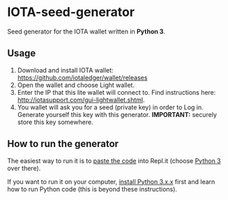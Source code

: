 # IOTA-seed-generator

Seed generator for the IOTA wallet written in **Python 3**.

## Usage

1. Download and install IOTA wallet: https://github.com/iotaledger/wallet/releases
2. Open the wallet and choose Light wallet.
3. Enter the IP that this lite wallet will connect to. Find instructions here: http://iotasupport.com/gui-lightwallet.shtml.
4. You wallet will ask you for a seed (private key) in order to Log in. Generate yourself this key with this generator. **IMPORTANT:** securely store this key somewhere.

## How to run the generator

The easiest way to run it is to [paste the code](https://repl.it/KuPD) into Repl.it (choose [Python 3](https://repl.it/languages/python3) over there).

If you want to run it on your computer, [install Python 3.x.x](https://www.python.org/downloads/) first and learn how to run Python code (this is beyond these instructions).
